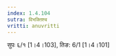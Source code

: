 ```yaml
---
index: 1.4.104
sutra: विभक्तिश्च
vritti: anuvritti
---
```


सुपः ६/१ [1।4।103],  तिङ: 6/1 [1।4।101] 